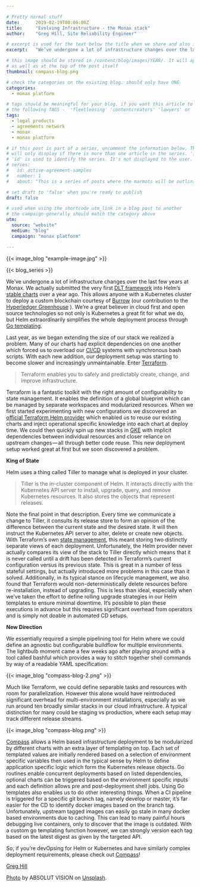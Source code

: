 ```yaml
---

# Pretty normal stuff
date:      2019-02-19T00:00:00Z
title:     "Evolving Infrastructure - the Monax stack"
author:    "Greg Hill, Site Reliability Engineer"

# excerpt is used for the text below the title when we share and also is the summary of the post on https://monax.io/blog
excerpt:   "We’ve undergone a lot of infrastructure changes over the last few years at Monax - here's an overview."

# this image should be stored in /content/blog/images/YEAR/. It will appear as a thumbnail on any listings,
# as well as at the top of the post itself
thumbnail: compass-blog.png

# check the categories on the existing blog. should only have ONE
categories:
  - monax platform

# tags should be meaningful for your blog. if you want this article to show on a 'use case' page, you can use
# the following TAGS -  'fleetleasing' 'contentcreators' 'lawyers' or 'corporate'
tags:
  - legal products
  - agreements network
  - monax
  - monax platform

# if this post is part of a series, uncomment the information below. The 'article series' box
# will only display if there is more than one article in the series. 'id', 'number' and 'about' all must be present.
# 'id' is used to identify the series. It's not displayed to the user.
# series:
#   id: active-agreement-samples
#   number: 1
#   about: "This is a series of posts where the marmots will be outlining how the Monax Platform and the Agreements Network can be used in harmony to create the legal products of the future."

# set draft to 'false' when you're ready to publish
draft: false

# used when using the shortcode utm_link in a blog post to another
# the campaign generally should match the category above
utm:
  source: "website"
  medium: "blog"
  campaign: "monax platform"

---
```


<!-- In general the filename below should match thumbnail category above -->
{{< image_blog "example-image.jpg" >}}

<!-- if this article is part of a series, related articles will automatically appear here -->
{{< blog_series >}}

<!-- Content markdown here - first title on page is auto generated from title in frontmatter -->
We’ve undergone a lot of infrastructure changes over the last few years at Monax. We actually submitted the very first [DLT framework](https://github.com/helm/charts/tree/master/stable/burrow) into Helm’s [stable charts](https://github.com/helm/charts) over a year ago. This allows anyone with a Kubernetes cluster to deploy a custom blockchain courtesy of [Burrow](https://github.com/hyperledger/burrow) (our contribution to the [Hyperledger Greenhouse](https://www.hyperledger.org/wp-content/uploads/2018/11/Hyperledger_DataSheet_11.18_Digital.pdf) ). We’re a great believer in cloud first and open source technologies so not only is Kubernetes a great fit for what we do, but Helm extraordinarily simplifies the whole deployment process through [Go templating](https://golang.org/pkg/text/template/).

Last year, as we began extending the size of our stack we realized a problem. Many of our charts had explicit dependencies on one another which forced us to overload our [CI/CD](https://www.atlassian.com/continuous-delivery/principles/continuous-integration-vs-delivery-vs-deployment) systems with synchronous bash scripts. With each new addition, our deployment setup was starting to become slower and increasingly unmaintainable. Enter [Terraform](https://www.terraform.io).

> Terraform enables you to safely and predictably create, change, and improve infrastructure.

Terraform is a fantastic toolkit with the right amount of configurability to state management. It enables the definition of a global blueprint which can be managed by separate workspaces and modularized resources. When we first started experimenting with new configurations we discovered an [official Terraform Helm provider](https://github.com/terraform-providers/terraform-provider-helm) which enabled us to reuse our existing charts and inject operational specific knowledge into each chart at deploy time. We could then quickly spin up new stacks in [GKE](https://cloud.google.com/kubernetes-engine/) with implicit dependencies between individual resources and closer reliance on upstream changes — all through better code reuse. This new deployment setup worked great at first but we soon discovered a problem.

**King of State**

Helm uses a thing called Tiller to manage what is deployed in your cluster.

> Tiller is the in-cluster component of Helm. It interacts directly with the Kubernetes API server to install, upgrade, query, and remove Kubernetes resources. It also stores the objects that represent releases.

Note the final point in that description. Every time we communicate a change to Tiller, it consults its release store to form an opinion of the difference between the current state and the desired state. It will then instruct the Kubernetes API server to alter, delete or create new objects. With Terraform’s own [state management](https://www.terraform.io/docs/state/), this meant storing two distinctly separate views of each deployment. Unfortunately, the Helm provider never actually compares its view of the stack to Tiller directly which means that it is never called until a drift has been detected in Terraform’s current configuration versus its previous state. This is great in a number of less stateful settings, but actually introduced more problems in this case than it solved.
Additionally, in its typical stance on lifecycle management, we also found that Terraform would non-deterministically delete resources before re-installation, instead of upgrading. This is less than ideal, especially when we’ve taken the effort to define rolling upgrade strategies in our Helm templates to ensure minimal downtime. It’s possible to plan these executions in advance but this requires significant overhead from operators and is simply not doable in automated CD setups.

**New Direction**

We essentially required a simple pipelining tool for Helm where we could define an agnostic but configurable buildflow for multiple environments. The lightbulb moment came a few weeks ago after playing around with a tool called bashful which provides a way to stitch together shell commands by way of a readable YAML specification:

{{< image_blog "compass-blog-2.png" >}}

Much like Terraform, we could define separable tasks and resources with room for parallelization. However this alone would have reintroduced significant overhead for multi-environment installations, especially as we run around ten broadly similar stacks in our cloud infrastructure. A typical distinction for many could be staging vs production, where each setup may track different release streams.

{{< image_blog "compass-blog.png" >}}

[Compass](https://github.com/gregdhill/compass) allows a Helm based infrastructure deployment to be modularized by different charts with an extra layer of templating on top. Each set of templated values are initially rendered based on a selection of environment specific variables then used in the typical sense by Helm to define application specific logic which form the Kubernetes release objects. Go routines enable concurrent deployments based on listed dependencies, optional charts can be triggered based on the environment specific inputs and each definition allows pre and post-deployment shell jobs.
Using Go templates also enables us to do other interesting things. When a CI pipeline is triggered for a specific git branch tag, namely develop or master, it’s far easier for the CD to identify docker images based on the branch tag. Unfortunately, upstream tagged images can easily go stale in many docker based environments due to caching. This can lead to many painful hours debugging live containers, only to discover that the image is outdated. With a custom go templating function however, we can strongly version each tag based on the latest digest as given by the targeted API.

So, if you’re devOpsing for Helm or Kubernetes and have similarly complex deployment requirements, please check out [Compass](https://github.com/gregdhill/compass)!

[Greg Hill](https://www.linkedin.com/in/gregorydhill95/)

<!-- IF NEEDED use the below. Unsplash is recommended for images that have the right licensing. This should be at the end of the post -->
[Photo](https://unsplash.com/photos/uCMKx2H1Y38) by ABSOLUT VISION on [Unsplash](https://unsplash.com).

